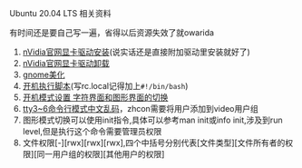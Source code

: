 Ubuntu 20.04 LTS 相关资料

有时间还是要自己写一遍，省得以后资源失效了就owarida

1. [nVidia官网显卡驱动安装](https://zhuanlan.zhihu.com/p/115758882)(说实话还是直接附加驱动里安装就好了)
2. [nVidia官网显卡驱动卸载](https://www.cxyzjd.com/article/qq_40947610/114759620)
3. [gnome美化](https://juejin.cn/post/6875280250939375624)
4. [开机执行脚本](https://www.jianshu.com/p/3be1a8cbfa6f)(写rc.local记得加上`#!/bin/bash`)
5. [开机模式设置 字符界面和图形界面的切换](https://blog.csdn.net/Jailman/article/details/116301693)
6. [tty3~6命令行模式中文乱码](https://www.jb51.net/os/Ubuntu/367166.html)，zhcon需要将用户添加到video用户组
7. 图形模式切换可以使用init指令,具体可以参考man init或info init,涉及到run level,但是执行这个命令需要管理员权限
8. 文件权限[-][rwx][rwx][rwx],四个中括号分别代表[文件类型][文件所有者的权限][同一用户组的权限][其他用户的权限]
